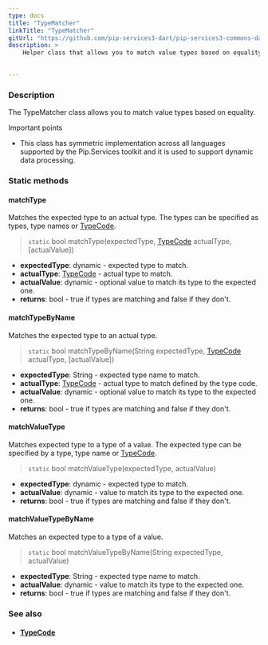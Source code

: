 ```yaml
---
type: docs
title: "TypeMatcher"
linkTitle: "TypeMatcher"
gitUrl: "https://github.com/pip-services3-dart/pip-services3-commons-dart"
description: >
    Helper class that allows you to match value types based on equality.
 

---
```


### Description

The TypeMatcher class allows you to match value types based on equality.

Important points

- This class has symmetric implementation across all languages supported by the Pip.Services toolkit and it is used to support dynamic data processing.

### Static methods

#### matchType
Matches the expected type to an actual type.
The types can be specified as types, type names or [TypeCode](../../convert/type_code).

> `static` bool matchType(expectedType, [TypeCode](../../convert/type_code) actualType, [actualValue])

- **expectedType**: dynamic - expected type to match.
- **actualType**: [TypeCode](../../convert/type_code) - actual type to match.
- **actualValue**: dynamic - optional value to match its type to the expected one.
- **returns**: bool - true if types are matching and false if they don't.


#### matchTypeByName
Matches the expected type to an actual type.

> `static` bool matchTypeByName(String expectedType, [TypeCode](../../convert/type_code) actualType, [actualValue])

- **expectedType**: String - expected type name to match. 
- **actualType**: [TypeCode](../../convert/type_code) - actual type to match defined by the type code.
- **actualValue**: dynamic - optional value to match its type to the expected one.
- **returns**: bool - true if types are matching and false if they don't.


#### matchValueType
Matches expected type to a type of a value.
The expected type can be specified by a type, type name or [TypeCode](../../convert/type_code).

> `static` bool matchValueType(expectedType, actualValue)

- **expectedType**: dynamic - expected type to match.
- **actualValue**: dynamic - value to match its type to the expected one.
- **returns**: bool - true if types are matching and false if they don't.

#### matchValueTypeByName
Matches an expected type to a type of a value.

> `static` bool matchValueTypeByName(String expectedType, actualValue) 

- **expectedType**: String - expected type name to match.
- **actualValue**: dynamic - value to match its type to the expected one.
- **returns**: bool - true if types are matching and false if they don't.


### See also
- #### [TypeCode](../../convert/type_code)
